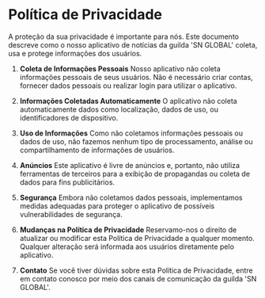 # Política de Privacidade

A proteção da sua privacidade é importante para nós. Este documento descreve como o nosso
aplicativo de notícias da guilda 'SN GLOBAL' coleta, usa e protege informações dos usuários.

1. **Coleta de Informações Pessoais**
Nosso aplicativo não coleta informações pessoais de seus usuários. Não é necessário criar contas, fornecer
dados pessoais ou realizar login para utilizar o aplicativo.

2. **Informações Coletadas Automaticamente**
O aplicativo não coleta automaticamente dados como localização, dados de uso, ou identificadores de dispositivo.

3. **Uso de Informações**
Como não coletamos informações pessoais ou dados de uso, não fazemos nenhum tipo de processamento,
análise ou compartilhamento de informações de usuários.

4. **Anúncios**
Este aplicativo é livre de anúncios e, portanto, não utiliza ferramentas de terceiros para a exibição de
propagandas ou coleta de dados para fins publicitários.

5. **Segurança**
Embora não coletamos dados pessoais, implementamos medidas adequadas para proteger o aplicativo de possíveis
vulnerabilidades de segurança.

6. **Mudanças na Política de Privacidade**
Reservamo-nos o direito de atualizar ou modificar esta Política de Privacidade a qualquer momento.
Qualquer alteração será informada aos usuários diretamente pelo aplicativo.

7. **Contato**
Se você tiver dúvidas sobre esta Política de Privacidade, entre em contato conosco por meio dos canais de
comunicação da guilda 'SN GLOBAL'.

